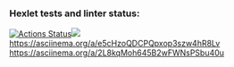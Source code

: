 ### Hexlet tests and linter status:
[![Actions Status](https://github.com/Kachabery/frontend-project-lvl1/workflows/hexlet-check/badge.svg)](https://github.com/Kachabery/frontend-project-lvl1/actions)<a href=https://codeclimate.com/github/codeclimate/codeclimate/maintainability><img src=https://api.codeclimate.com/v1/badges/a99a88d28ad37a79dbf6/maintainability /></a>
https://asciinema.org/a/e5cHzoQDCPQpxop3szw4hR8Lv
https://asciinema.org/a/2L8kqMoh645B2wFWNsPSbu40u
